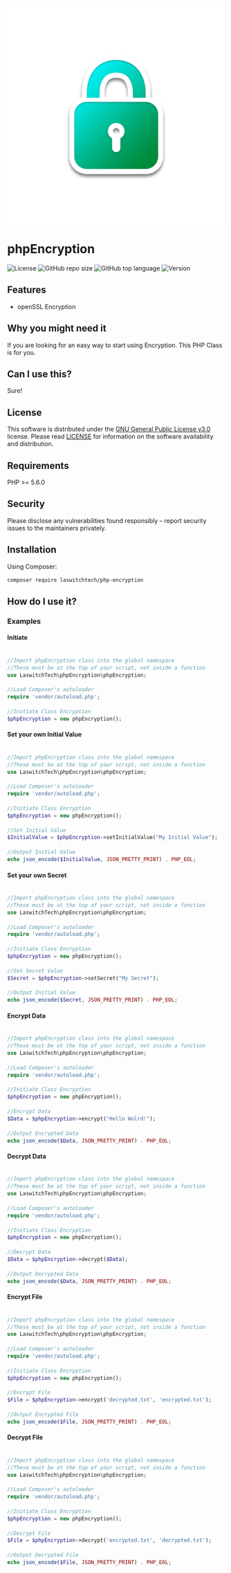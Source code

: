 ![GitHub repo logo](/dist/img/logo.png)

# phpEncryption
![License](https://img.shields.io/github/license/LouisOuellet/php-encryption?style=for-the-badge)
![GitHub repo size](https://img.shields.io/github/repo-size/LouisOuellet/php-encryption?style=for-the-badge&logo=github)
![GitHub top language](https://img.shields.io/github/languages/top/LouisOuellet/php-encryption?style=for-the-badge)
![Version](https://img.shields.io/github/v/release/LouisOuellet/php-encryption?label=Version&style=for-the-badge)

## Features
 - openSSL Encryption

## Why you might need it
If you are looking for an easy way to start using Encryption. This PHP Class is for you.

## Can I use this?
Sure!

## License
This software is distributed under the [GNU General Public License v3.0](https://www.gnu.org/licenses/gpl-3.0.en.html) license. Please read [LICENSE](LICENSE) for information on the software availability and distribution.

## Requirements
PHP >= 5.6.0

## Security
Please disclose any vulnerabilities found responsibly – report security issues to the maintainers privately.

## Installation
Using Composer:
```sh
composer require laswitchtech/php-encryption
```

## How do I use it?

### Examples
#### Initiate
```php

//Import phpEncryption class into the global namespace
//These must be at the top of your script, not inside a function
use LaswitchTech\phpEncryption\phpEncryption;

//Load Composer's autoloader
require 'vendor/autoload.php';

//Initiate Class Encryption
$phpEncryption = new phpEncryption();
```

#### Set your own Initial Value
```php

//Import phpEncryption class into the global namespace
//These must be at the top of your script, not inside a function
use LaswitchTech\phpEncryption\phpEncryption;

//Load Composer's autoloader
require 'vendor/autoload.php';

//Initiate Class Encryption
$phpEncryption = new phpEncryption();

//Set Initial Value
$InitialValue = $phpEncryption->setInitialValue("My Initial Value");

//Output Initial Value
echo json_encode($InitialValue, JSON_PRETTY_PRINT) . PHP_EOL;
```

#### Set your own Secret
```php

//Import phpEncryption class into the global namespace
//These must be at the top of your script, not inside a function
use LaswitchTech\phpEncryption\phpEncryption;

//Load Composer's autoloader
require 'vendor/autoload.php';

//Initiate Class Encryption
$phpEncryption = new phpEncryption();

//Set Secret Value
$Secret = $phpEncryption->setSecret("My Secret");

//Output Initial Value
echo json_encode($Secret, JSON_PRETTY_PRINT) . PHP_EOL;
```

#### Encrypt Data
```php

//Import phpEncryption class into the global namespace
//These must be at the top of your script, not inside a function
use LaswitchTech\phpEncryption\phpEncryption;

//Load Composer's autoloader
require 'vendor/autoload.php';

//Initiate Class Encryption
$phpEncryption = new phpEncryption();

//Encrypt Data
$Data = $phpEncryption->encrypt("Hello Wolrd!");

//Output Encrypted Data
echo json_encode($Data, JSON_PRETTY_PRINT) . PHP_EOL;
```

#### Decrypt Data
```php

//Import phpEncryption class into the global namespace
//These must be at the top of your script, not inside a function
use LaswitchTech\phpEncryption\phpEncryption;

//Load Composer's autoloader
require 'vendor/autoload.php';

//Initiate Class Encryption
$phpEncryption = new phpEncryption();

//Decrypt Data
$Data = $phpEncryption->decrypt($Data);

//Output Decrypted Data
echo json_encode($Data, JSON_PRETTY_PRINT) . PHP_EOL;
```

#### Encrypt File
```php

//Import phpEncryption class into the global namespace
//These must be at the top of your script, not inside a function
use LaswitchTech\phpEncryption\phpEncryption;

//Load Composer's autoloader
require 'vendor/autoload.php';

//Initiate Class Encryption
$phpEncryption = new phpEncryption();

//Encrypt File
$File = $phpEncryption->encrypt('decrypted.txt', 'encrypted.txt');

//Output Encrypted File
echo json_encode($File, JSON_PRETTY_PRINT) . PHP_EOL;
```

#### Decrypt File
```php

//Import phpEncryption class into the global namespace
//These must be at the top of your script, not inside a function
use LaswitchTech\phpEncryption\phpEncryption;

//Load Composer's autoloader
require 'vendor/autoload.php';

//Initiate Class Encryption
$phpEncryption = new phpEncryption();

//Decrypt File
$File = $phpEncryption->decrypt('encrypted.txt', 'decrypted.txt');

//Output Decrypted File
echo json_encode($File, JSON_PRETTY_PRINT) . PHP_EOL;
```
